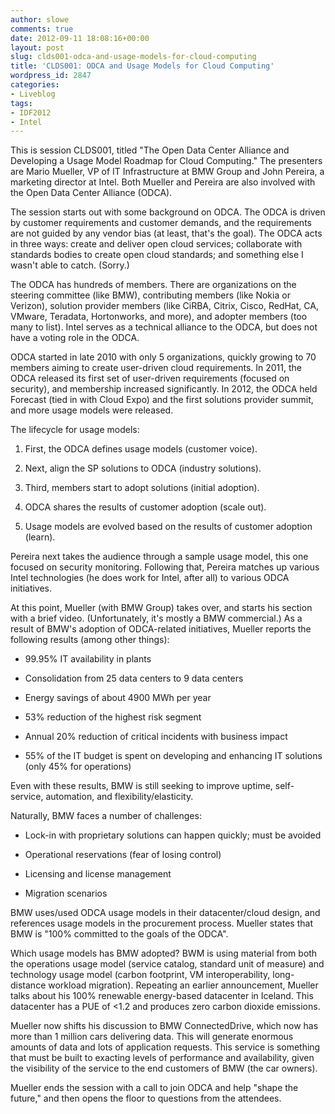 ```yaml
---
author: slowe
comments: true
date: 2012-09-11 18:08:16+00:00
layout: post
slug: clds001-odca-and-usage-models-for-cloud-computing
title: 'CLDS001: ODCA and Usage Models for Cloud Computing'
wordpress_id: 2847
categories:
- Liveblog
tags:
- IDF2012
- Intel
---
```


This is session CLDS001, titled "The Open Data Center Alliance and Developing a Usage Model Roadmap for Cloud Computing." The presenters are Mario Mueller, VP of IT Infrastructure at BMW Group and John Pereira, a marketing director at Intel. Both Mueller and Pereira are also involved with the Open Data Center Alliance (ODCA).

The session starts out with some background on ODCA. The ODCA is driven by customer requirements and customer demands, and the requirements are not guided by any vendor bias (at least, that's the goal). The ODCA acts in three ways: create and deliver open cloud services; collaborate with standards bodies to create open cloud standards; and something else I wasn't able to catch. (Sorry.)

The ODCA has hundreds of members. There are organizations on the steering committee (like BMW), contributing members (like Nokia or Verizon), solution provider members (like CiRBA, Citrix, Cisco, RedHat, CA, VMware, Teradata, Hortonworks, and more), and adopter members (too many to list). Intel serves as a technical alliance to the ODCA, but does not have a voting role in the ODCA.

ODCA started in late 2010 with only 5 organizations, quickly growing to 70 members aiming to create user-driven cloud requirements. In 2011, the ODCA released its first set of user-driven requirements (focused on security), and membership increased significantly. In 2012, the ODCA held Forecast (tied in with Cloud Expo) and the first solutions provider summit, and more usage models were released.

The lifecycle for usage models:

1. First, the ODCA defines usage models (customer voice).

2. Next, align the SP solutions to ODCA (industry solutions).

3. Third, members start to adopt solutions (initial adoption).

4. ODCA shares the results of customer adoption (scale out).

5. Usage models are evolved based on the results of customer adoption (learn).

Pereira next takes the audience through a sample usage model, this one focused on security monitoring. Following that, Pereira matches up various Intel technologies (he does work for Intel, after all) to various ODCA initiatives.

At this point, Mueller (with BMW Group) takes over, and starts his section with a brief video. (Unfortunately, it's mostly a BMW commercial.) As a result of BMW's adoption of ODCA-related initiatives, Mueller reports the following results (among other things):

* 99.95% IT availability in plants

* Consolidation from 25 data centers to 9 data centers

* Energy savings of about 4900 MWh per year

* 53% reduction of the highest risk segment

* Annual 20% reduction of critical incidents with business impact

* 55% of the IT budget is spent on developing and enhancing IT solutions (only 45% for operations)

Even with these results, BMW is still seeking to improve uptime, self-service, automation, and flexibility/elasticity.

Naturally, BMW faces a number of challenges:

* Lock-in with proprietary solutions can happen quickly; must be avoided

* Operational reservations (fear of losing control)

* Licensing and license management

* Migration scenarios

BMW uses/used ODCA usage models in their datacenter/cloud design, and references usage models in the procurement process. Mueller states that BMW is "100% committed to the goals of the ODCA".

Which usage models has BMW adopted? BWM is using material from both the operations usage model (service catalog, standard unit of measure) and technology usage model (carbon footprint, VM interoperability, long-distance workload migration). Repeating an earlier announcement, Mueller talks about his 100% renewable energy-based datacenter in Iceland. This datacenter has a PUE of <1.2 and produces zero carbon dioxide emissions.

Mueller now shifts his discussion to BMW ConnectedDrive, which now has more than 1 million cars delivering data. This will generate enormous amounts of data and lots of application requests. This service is something that must be built to exacting levels of performance and availability, given the visibility of the service to the end customers of BMW (the car owners).

Mueller ends the session with a call to join ODCA and help "shape the future," and then opens the floor to questions from the attendees.
